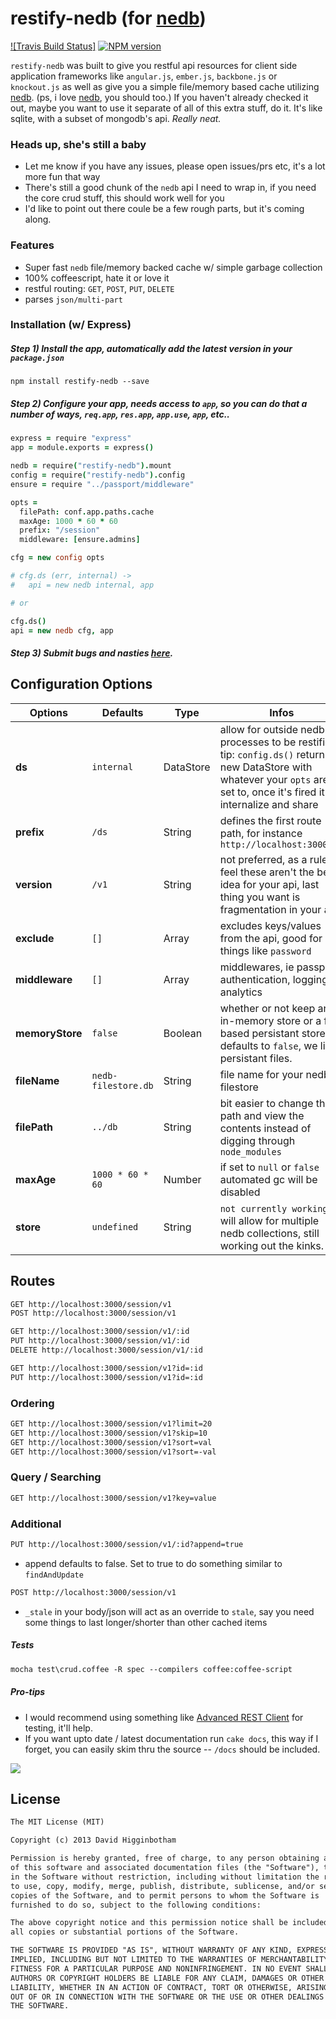# restify-nedb (for [nedb](https://github.com/louischatriot/nedb))

[![Travis Build Status]](https://api.travis-ci.org/dhigginbotham/restify-nedb.png)
[![NPM version](https://badge.fury.io/js/restify-nedb.png)](http://badge.fury.io/js/restify-nedb)

`restify-nedb` was built to give you restful api resources for client side application frameworks like `angular.js`, `ember.js`, `backbone.js` or `knockout.js` as well as give you a simple file/memory based cache utilizing [nedb](https://github.com/louischatriot/nedb). (ps, i love [nedb](https://github.com/louischatriot/nedb), you should too.) If you haven't already checked it out, maybe you want to use it separate of all of this extra stuff, do it. It's like sqlite, with a subset of mongodb's api. _Really neat._

### Heads up, she's still a baby
- Let me know if you have any issues, please open issues/prs etc, it's a lot more fun that way
- There's still a good chunk of the `nedb` api I need to wrap in, if you need the core crud stuff, this should work well for you
- I'd like to point out there coule be a few rough parts, but it's coming along.  

### Features
- Super fast `nedb` file/memory backed cache w/ simple garbage collection
- 100% coffeescript, hate it or love it 
- restful routing: `GET`, `POST`, `PUT`, `DELETE` 
- parses `json/multi-part`

### Installation (w/ Express)

##### Step 1) Install the app, automatically add the latest version in your `package.json`

```
npm install restify-nedb --save
```

##### Step 2) Configure your app, needs access to `app`, so you can do that a number of ways, `req.app`, `res.app`, `app.use`, `app`, etc..

```coffee
express = require "express"
app = module.exports = express()

nedb = require("restify-nedb").mount
config = require("restify-nedb").config
ensure = require "../passport/middleware"

opts = 
  filePath: conf.app.paths.cache
  maxAge: 1000 * 60 * 60
  prefix: "/session"
  middleware: [ensure.admins]

cfg = new config opts

# cfg.ds (err, internal) ->
#   api = new nedb internal, app

# or

cfg.ds()
api = new nedb cfg, app
```

##### Step 3) Submit bugs and nasties [here](https://github.com/dhigginbotham/restify-nedb/issues).

## Configuration Options
Options | Defaults | Type | Infos
--- | --- | --- | ---
**ds** | `internal` | DataStore | allow for outside nedb processes to be restified. tip: `config.ds()` returns a new DataStore with whatever your `opts` are set to, once it's fired it will internalize and share
**prefix** | `/ds` | String | defines the first route path, for instance `http://localhost:3000/ds`
**version** | `/v1` | String | not preferred, as a rule i feel these aren't the best idea for your api, last thing you want is fragmentation in your api
**exclude** | `[]` | Array | excludes keys/values from the api, good for things like `password` 
**middleware** | `[]` | Array | middlewares, ie passport authentication, logging, analytics
**memoryStore** | `false` | Boolean | whether or not keep an in-memory store or a file based persistant store, defaults to `false`, we like persistant files.
**fileName** | `nedb-filestore.db` | String | file name for your nedb filestore
**filePath** | `../db` | String | bit easier to change the path and view the contents instead of digging through `node_modules`
**maxAge** | `1000 * 60 * 60` | Number | if set to `null` or `false` automated gc will be disabled
**store** | `undefined` | String | `not currently working` - will allow for multiple nedb collections, still working out the kinks.

## Routes

```md
GET http://localhost:3000/session/v1
POST http://localhost:3000/session/v1

GET http://localhost:3000/session/v1/:id
PUT http://localhost:3000/session/v1/:id
DELETE http://localhost:3000/session/v1/:id

GET http://localhost:3000/session/v1?id=:id
PUT http://localhost:3000/session/v1?id=:id
```
### Ordering

```md
GET http://localhost:3000/session/v1?limit=20
GET http://localhost:3000/session/v1?skip=10
GET http://localhost:3000/session/v1?sort=val
GET http://localhost:3000/session/v1?sort=-val
```

### Query / Searching

```md
GET http://localhost:3000/session/v1?key=value
```

### Additional

```md
PUT http://localhost:3000/session/v1/:id?append=true
```
- append defaults to false. Set to true to do something similar to `findAndUpdate`
 
```md
POST http://localhost:3000/session/v1
```

- `_stale` in your body/json will act as an override to `stale`, say you need some things to last longer/shorter than other cached items
 
##### Tests

```md
mocha test\crud.coffee -R spec --compilers coffee:coffee-script
```

##### Pro-tips
- I would recommend using something like [Advanced REST Client](https://chrome.google.com/webstore/detail/advanced-rest-client/hgmloofddffdnphfgcellkdfbfbjeloo?hl=en-US) for testing, it'll help.
- If you want upto date / latest documentation run `cake docs`, this way if I forget, you can easily skim thru the source -- `/docs` should be included.

![](https://nodei.co/npm/restify-nedb.png?downloads=true&stars=true)


## License
```md
The MIT License (MIT)

Copyright (c) 2013 David Higginbotham 

Permission is hereby granted, free of charge, to any person obtaining a copy
of this software and associated documentation files (the "Software"), to deal
in the Software without restriction, including without limitation the rights
to use, copy, modify, merge, publish, distribute, sublicense, and/or sell
copies of the Software, and to permit persons to whom the Software is
furnished to do so, subject to the following conditions:

The above copyright notice and this permission notice shall be included in
all copies or substantial portions of the Software.

THE SOFTWARE IS PROVIDED "AS IS", WITHOUT WARRANTY OF ANY KIND, EXPRESS OR
IMPLIED, INCLUDING BUT NOT LIMITED TO THE WARRANTIES OF MERCHANTABILITY,
FITNESS FOR A PARTICULAR PURPOSE AND NONINFRINGEMENT. IN NO EVENT SHALL THE
AUTHORS OR COPYRIGHT HOLDERS BE LIABLE FOR ANY CLAIM, DAMAGES OR OTHER
LIABILITY, WHETHER IN AN ACTION OF CONTRACT, TORT OR OTHERWISE, ARISING FROM,
OUT OF OR IN CONNECTION WITH THE SOFTWARE OR THE USE OR OTHER DEALINGS IN
THE SOFTWARE.
```
